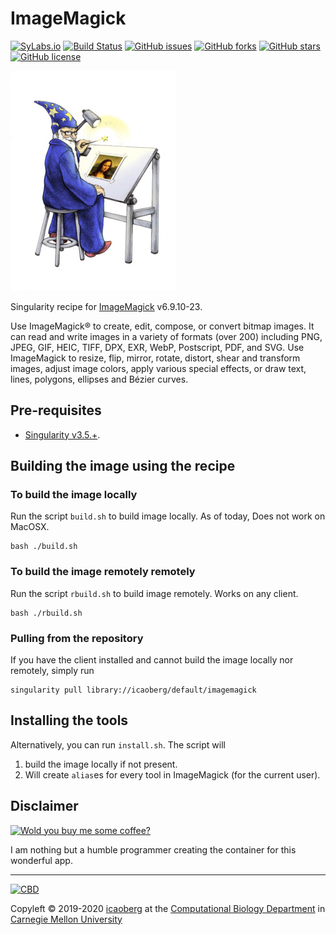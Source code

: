 # ImageMagick
[![SyLabs.io](https://img.shields.io/badge/hosted-SyLabs.io-green.svg)](https://cloud.sylabs.io/library/icaoberg/default/imagemagick)
[![Build Status](https://travis-ci.org/icaoberg/singularity-imagemagick.svg?branch=master)](https://travis-ci.org/icaoberg/singularity-imagemagick)
[![GitHub issues](https://img.shields.io/github/issues/icaoberg/singularity-imagemagick.svg)](https://github.com/icaoberg/singularity-imagemagick/issues)
[![GitHub forks](https://img.shields.io/github/forks/icaoberg/singularity-imagemagick.svg)](https://github.com/icaoberg/singularity-imagemagick/network)
[![GitHub stars](https://img.shields.io/github/stars/icaoberg/singularity-imagemagick.svg)](https://github.com/icaoberg/singularity-imagemagick/stargazers)
[![GitHub license](https://img.shields.io/badge/license-GPLv3-blue.svg)](https://www.gnu.org/licenses/quick-guide-gplv3.en.html)

![Logo](/images/wizard.jpg)

Singularity recipe for [ImageMagick](https://imagemagick.org/index.php) v6.9.10-23.

Use ImageMagick® to create, edit, compose, or convert bitmap images. It can read and write images in a variety of formats (over 200) including PNG, JPEG, GIF, HEIC, TIFF, DPX, EXR, WebP, Postscript, PDF, and SVG. Use ImageMagick to resize, flip, mirror, rotate, distort, shear and transform images, adjust image colors, apply various special effects, or draw text, lines, polygons, ellipses and Bézier curves.

## Pre-requisites

* [Singularity v3.5.+](https://sylabs.io/docs/).

## Building the image using the recipe

### To build the image locally
Run the script `build.sh` to build image locally. As of today, Does not work on MacOSX.

```
bash ./build.sh
```

### To build the image remotely remotely
Run the script `rbuild.sh` to build image remotely. Works on any client.

```
bash ./rbuild.sh
```

### Pulling from the repository
If you have the client installed and cannot build the image locally nor remotely, simply run

```
singularity pull library://icaoberg/default/imagemagick
```

## Installing the tools
Alternatively, you can run `install.sh`. The script will

1. build the image locally if not present.
2. Will create `alias`es for every tool in ImageMagick (for the current user).

## Disclaimer

[![Wold you buy me some coffee?](https://www.buymeacoffee.com/assets/img/custom_images/orange_img.png)](https://www.buymeacoffee.com/icaoberg)

I am nothing but a humble programmer creating the container for this wonderful app.

---
[![CBD](http://www.cbd.cmu.edu/wp-content/uploads/2017/07/wordpress-default.png)](http://www.cbd.cmu.edu)

Copyleft © 2019-2020 [icaoberg](http://www.andrew.cmu.edu/~icaoberg) at the [Computational Biology Department](http://www.cbd.cmu.edu) in [Carnegie Mellon University](http://www.cmu.edu)
